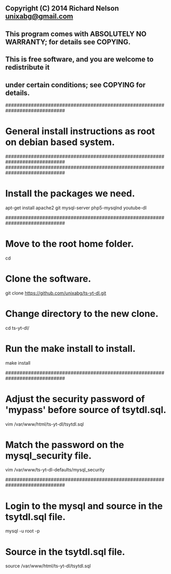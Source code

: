## Copyright (C) 2014 Richard Nelson <unixabg@gmail.com>
##
## This program comes with ABSOLUTELY NO WARRANTY; for details see COPYING.
## This is free software, and you are welcome to redistribute it
## under certain conditions; see COPYING for details.

#############################################################################
# General install instructions as root on debian based system.
#############################################################################
#############################################################################
# Install the packages we need.
apt-get install apache2 git mysql-server php5-mysqlnd youtube-dl

#############################################################################
# Move to the root home folder.
cd
# Clone the software.
git clone https://github.com/unixabg/ts-yt-dl.git
# Change directory to the new clone.
cd ts-yt-dl/
# Run the make install to install.
make install

#############################################################################
# Adjust the security password of 'mypass' before source of tsytdl.sql.
vim /var/www/html/ts-yt-dl/tsytdl.sql
# Match the password on the mysql_security file.
vim /var/www/ts-yt-dl-defaults/mysql_security

#############################################################################
# Login to the mysql and source in the tsytdl.sql file.
mysql -u root -p
# Source in the tsytdl.sql file.
source /var/www/html/ts-yt-dl/tsytdl.sql
